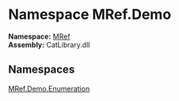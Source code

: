 ﻿# Namespace MRef.Demo

__Namespace:__ [MRef](MRef.md)  
__Assembly:__ CatLibrary.dll

## Namespaces

[MRef.Demo.Enumeration](MRef.Demo.Enumeration.md)

